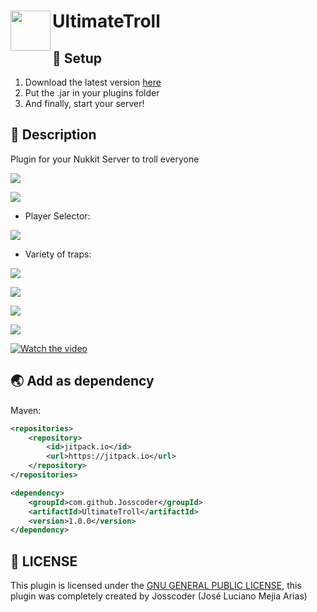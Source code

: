 <h1>UltimateTroll
<img src="https://github.com/Josscoder/UltimateTroll/blob/master/.github/assets/logo.png" height="64" width="64" align="left" alt="">
</h1>

## 📩 Setup

1) Download the latest version [here](https://github.com/Josscoder/UltimateTroll/releases/latest)
2) Put the .jar in your plugins folder
3) And finally, start your server!

## 📙 Description

Plugin for your Nukkit Server to troll everyone

![](https://github.com/Josscoder/UltimateTroll/blob/master/.github/assets/Screenshot_1.png)

![](https://github.com/Josscoder/UltimateTroll/blob/master/.github/assets/Screenshot_2.png)

- Player Selector:

![](https://github.com/Josscoder/UltimateTroll/blob/master/.github/assets/Screenshot_7.png)

- Variety of traps:

![](https://github.com/Josscoder/UltimateTroll/blob/master/.github/assets/Screenshot_3.png)

![](https://github.com/Josscoder/UltimateTroll/blob/master/.github/assets/Screenshot_4.png)

![](https://github.com/Josscoder/UltimateTroll/blob/master/.github/assets/Screenshot_5.png)

![](https://github.com/Josscoder/UltimateTroll/blob/master/.github/assets/Screenshot_6.png)

[![Watch the video](https://i.imgur.com/WgkocOW.png)](https://www.youtube.com/watch?v=GLZIB9H5-sg)

## 🌏 Add as dependency
Maven:

```xml
<repositories>
    <repository>
        <id>jitpack.io</id>
        <url>https://jitpack.io</url>
    </repository>
</repositories>

<dependency>
    <groupId>com.github.Josscoder</groupId>
    <artifactId>UltimateTroll</artifactId>
    <version>1.0.0</version>
</dependency>
```

## 📜 LICENSE

This plugin is licensed under the [GNU GENERAL PUBLIC LICENSE](https://github.com/Josscoder/UltimateTroll/blob/master/LICENSE), this plugin was completely created by Josscoder (José Luciano Mejia Arias)